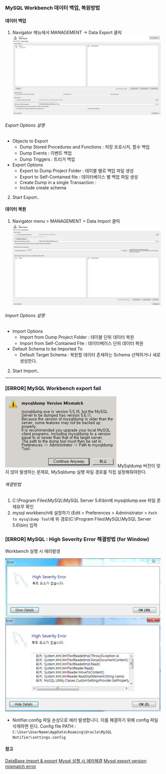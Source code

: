 
### MySQL Workbench 데이터 백업, 복원방법

#### 데이터 백업
1. Navigator 메뉴에서 MANAGEMENT -> Data Export 클릭
![workbench](/images/2019/02/3-workbench-export.PNG)

###### Export Options 설명
- Objects to Export
  - Dump Stored Procedures and Functions : 저장 프로시저, 함수 백업
  - Dump Events : 이벤트 백업
  - Dump Triggers : 트리거 백업
- Export Options
  - Export to Dump Project Folder : 테이블 별로 백업 파일 생성
  - Export to Self-Contained file : 데이터베이스 별 백업 파일 생성
  - Create Dump in a single Transaction :
  - Include create schema


2. Start Export..

#### 데이터 복원
1. Navigator menu > MANAGEMENT > Data Import 클릭
![workbench-import](/images/2019/02/4-wb-import.PNG)
###### Import Options 설명
- Import Options
  - Import from Dump Project Folder : 테이블 단위 데이터 복원
  - Import from Self-Contained File : 데이터베이스 단위 데이터 복원
- Default  Schema to be Imported To
  - Default Target Schema : 복원할 데이터 존재하는 Schema 선택하거나 새로 생성한다.
2. Start Import..

<hr/>

### [ERROR] MySQL Workbench export fail
![error-msg](/images/2019/02/5-error.PNG)
MySqldump 버전이 맞지 않아 발생하는 문제로, MySqldump 실행 파일 경로를 직접 설정해줘야한다.
###### 해결방법
1. C:\Program Files\MySQL\MySQL Server 5.6\bin에 mysqldump.exe 파일 존재유무 확인
2. mysql workbench에 설정하기
(Edit > Preferences > Administrator > `Path to mysqldump Tool`에 위 경로(C:\Program Files\MySQL\MySQL Server 5.6\bin) 입력

### [ERROR] MySQL : High Severity Error 해결방법 (for Window)
Workbench 실행 시 에러발생

![error-msg](/images/2019/02/1-error.PNG)
![error-msg2](/images/2019/02/2-error.PNG)

- Notifier.config 파일 손상으로 에러 발생합니다. 이를 해결하기 위해 config 파일 삭제하면 된다.
Config file PATH : `C:\User\UserName\AppData\Roaming\Oracle\MySQL Notifier\settings.config`






#### 참고
[DataBase import & export](https://m.blog.naver.com/islove8587/220954758979)
[Mysql 실행 시 에러해결](https://bitsoul.tistory.com/38 )
[Mysql export version mismatch error](https://congjava.tistory.com/285)
